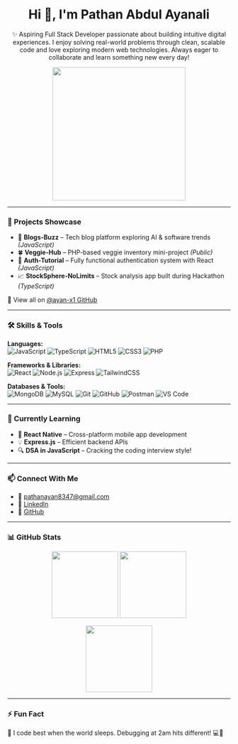<h1 align="center">Hi 👋, I'm Pathan Abdul Ayanali</h1>

<p align="center">
✨ Aspiring Full Stack Developer passionate about building intuitive digital experiences. I enjoy solving real-world problems through clean, scalable code and love exploring modern web technologies. Always eager to collaborate and learn something new every day!
</p>

<p align="center">
  <img src="https://raw.githubusercontent.com/abhisheknaiidu/abhisheknaiidu/master/code.gif" width="300" />
</p>

---

### 📌 Projects Showcase

- 🚀 **Blogs-Buzz** – Tech blog platform exploring AI & software trends *(JavaScript)*  
- 🍀 **Veggie-Hub** – PHP-based veggie inventory mini-project *(Public)*  
- 🔐 **Auth-Tutorial** – Fully functional authentication system with React *(JavaScript)*  
- 📈 **StockSphere-NoLimits** – Stock analysis app built during Hackathon *(TypeScript)*

🔗 View all on [@ayan-x1 GitHub](https://github.com/ayan-x1?tab=repositories)

---

### 🛠️ Skills & Tools

**Languages:**  
![JavaScript](https://img.shields.io/badge/-JavaScript-F7DF1E?style=for-the-badge&logo=javascript&logoColor=black)
![TypeScript](https://img.shields.io/badge/-TypeScript-3178C6?style=for-the-badge&logo=typescript&logoColor=white)
![HTML5](https://img.shields.io/badge/-HTML5-E34F26?style=for-the-badge&logo=html5&logoColor=white)
![CSS3](https://img.shields.io/badge/-CSS3-1572B6?style=for-the-badge&logo=css3)
![PHP](https://img.shields.io/badge/-PHP-777BB4?style=for-the-badge&logo=php)

**Frameworks & Libraries:**  
![React](https://img.shields.io/badge/-React-61DAFB?style=for-the-badge&logo=react)
![Node.js](https://img.shields.io/badge/-Node.js-339933?style=for-the-badge&logo=nodedotjs&logoColor=white)
![Express](https://img.shields.io/badge/-Express-black?style=for-the-badge&logo=express&logoColor=white)
![TailwindCSS](https://img.shields.io/badge/-Tailwind-38B2AC?style=for-the-badge&logo=tailwind-css)

**Databases & Tools:**  
![MongoDB](https://img.shields.io/badge/-MongoDB-47A248?style=for-the-badge&logo=mongodb)
![MySQL](https://img.shields.io/badge/-MySQL-00758F?style=for-the-badge&logo=mysql)
![Git](https://img.shields.io/badge/-Git-F05032?style=for-the-badge&logo=git)
![GitHub](https://img.shields.io/badge/-GitHub-181717?style=for-the-badge&logo=github)
![Postman](https://img.shields.io/badge/-Postman-FF6C37?style=for-the-badge&logo=postman)
![VS Code](https://img.shields.io/badge/-VS_Code-007ACC?style=for-the-badge&logo=visual-studio-code)

---

### 🌱 Currently Learning
- 📱 **React Native** – Cross-platform mobile app development  
- 💡 **Express.js** – Efficient backend APIs  
- 🔍 **DSA in JavaScript** – Cracking the coding interview style!

---

### 📫 Connect With Me

- 📧 [pathanayan8347@gmail.com](mailto:pathanayan8347@gmail.com)  
- 💼 [LinkedIn](https://www.linkedin.com/in/pathan-ayan/)  
- 🔗 [GitHub](https://github.com/ayan-x1)

---

### 📊 GitHub Stats

<p align="center">
  <img src="https://github-readme-stats.vercel.app/api?username=ayan-x1&show_icons=true&theme=tokyonight" height="150" />
  <img src="https://github-readme-streak-stats.herokuapp.com/?user=ayan-x1&theme=tokyonight" height="150"/>
</p>

<p align="center">
  <img src="https://github-readme-stats.vercel.app/api/top-langs/?username=ayan-x1&layout=compact&theme=tokyonight" height="150"/>
</p>

---

### ⚡ Fun Fact

🌙 I code best when the world sleeps. Debugging at 2am hits different! 💻🧠
